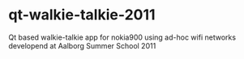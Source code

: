 # qt-walkie-talkie-2011
Qt based walkie-talkie app for nokia900 using ad-hoc wifi networks developend at Aalborg Summer School 2011
